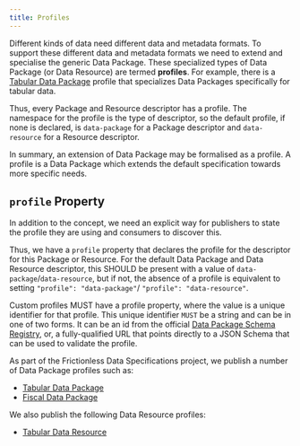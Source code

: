 ```yaml
---
title: Profiles
---
```


Different kinds of data need different data and metadata formats. To support these different data and metadata formats we need to extend and specialise the generic Data Package. These specialized types of Data Package (or Data Resource) are termed **profiles**. For example, there is a [Tabular Data Package][tdp] profile that specializes Data Packages specifically for tabular data.

Thus, every Package and Resource descriptor has a profile. The namespace for the profile is the type of descriptor, so the default profile, if none is declared, is `data-package` for a Package descriptor and `data-resource` for a Resource descriptor.

In summary, an extension of Data Package may be formalised as a profile. A profile is a Data Package which extends the default specification towards more specific needs.

## `profile` Property

In addition to the concept, we need an explicit way for publishers to state the profile they are using and consumers to discover this.

Thus, we have a `profile` property that declares the profile for the descriptor for this Package or Resource. For the default Data Package and Data Resource descriptor, this SHOULD be present with a value of `data-package`/`data-resource`, but if not, the absence of a profile is equivalent to setting `"profile": "data-package"`/ `"profile": "data-resource"`.

Custom profiles MUST have a profile property, where the value is a unique identifier for that profile. This unique identifier `MUST` be a string and can be in one of two forms. It can be an id from the official [Data Package Schema Registry][registry], or, a fully-qualified URL that points directly to a JSON Schema that can be used to validate the profile.

As part of the Frictionless Data Specifications project, we publish a number of Data Package profiles such as:

* [Tabular Data Package][tdp]
* [Fiscal Data Package][fdp]

We also publish the following Data Resource profiles:

* [Tabular Data Resource][tdr]

[registry]: http://frictionlessdata.io/schemas/registry.json
[tdp]: http://frictionlessdata.io/specs/tabular-data-package/
[fdp]: http://frictionlessdata.io/specs/fiscal-data-package/
[tdr]: http://frictionlessdata.io/specs/tabular-data-resource/
